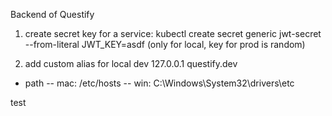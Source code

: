 Backend of Questify

1. create secret key for a service:
   kubectl create secret generic jwt-secret --from-literal JWT_KEY=asdf (only for local, key for prod is random)

2. add custom alias for local dev
   127.0.0.1 questify.dev

- path
  -- mac: /etc/hosts
  -- win: C:\Windows\System32\drivers\etc

test